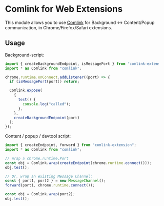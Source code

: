 # Comlink for Web Extensions

This module allows you to use [Comlink](https://github.com/GoogleChromeLabs/comlink) for Background <-> Content/Popup communication, in Chrome/Firefox/Safari extensions.

## Usage

Background-script:

```ts
import { createBackgroundEndpoint, isMessagePort } from "comlink-extension";
import * as Comlink from "comlink";

chrome.runtime.onConnect.addListener((port) => {
  if (isMessagePort(port)) return;

  Comlink.expose(
    {
      test() {
        console.log("called");
      },
    },
    createBackgroundEndpoint(port)
  );
});
```

Content / popup / devtool script:

```ts
import { createEndpoint, forward } from "comlink-extension";
import * as Comlink from "comlink";

// Wrap a chrome.runtime.Port
const obj = Comlink.wrap(createEndpoint(chrome.runtime.connect()));
obj.test();

// Or, wrap an existing Message Channel:
const { port1, port2 } = new MessageChannel();
forward(port1, chrome.runtime.connect());

const obj = Comlink.wrap(port2);
obj.test();
```

